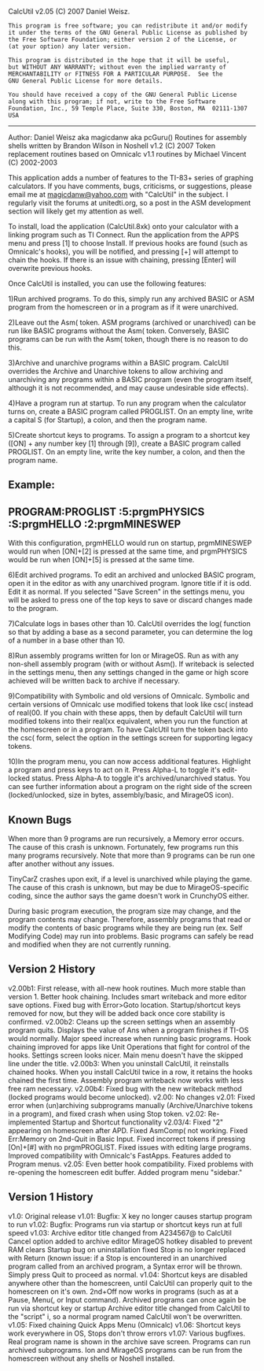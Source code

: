 CalcUtil v2.05
(C) 2007 Daniel Weisz.

	This program is free software; you can redistribute it and/or modify
	it under the terms of the GNU General Public License as published by
	the Free Software Foundation; either version 2 of the License, or
	(at your option) any later version.

	This program is distributed in the hope that it will be useful,
	but WITHOUT ANY WARRANTY; without even the implied warranty of
	MERCHANTABILITY or FITNESS FOR A PARTICULAR PURPOSE.  See the
	GNU General Public License for more details.

	You should have received a copy of the GNU General Public License
	along with this program; if not, write to the Free Software
	Foundation, Inc., 59 Temple Place, Suite 330, Boston, MA  02111-1307  USA
---------------------------------------------------------------------------------------------------

Author: Daniel Weisz aka magicdanw aka pcGuru()
	Routines for assembly shells written by Brandon Wilson in Noshell v1.2 (C) 2007
	Token replacement routines based on Omnicalc v1.1 routines by Michael Vincent (C) 2002-2003

This application adds a number of features to the TI-83+ series of graphing calculators.  If you have comments, bugs, criticisms, or suggestions, please email me at magicdanw@yahoo.com with "CalcUtil" in the subject.  I regularly visit the forums at unitedti.org, so a post in the ASM development section will likely get my attention as well.

To install, load the application (CalcUtil.8xk) onto your calculator with a linking program such as TI Connect.  Run the application from the APPS menu and press [1] to choose Install.  If previous hooks are found (such as Omnicalc's hooks), you will be notified, and pressing [+] will attempt to chain the hooks.  If there is an issue with chaining, pressing [Enter] will overwrite previous hooks.

Once CalcUtil is installed, you can use the following features:

1)Run archived programs.
To do this, simply run any archived BASIC or ASM program from the homescreen or in a program as if it were unarchived.

2)Leave out the Asm( token.
ASM programs (archived or unarchived) can be run like BASIC programs without the Asm( token.  Conversely, BASIC programs can be run with the Asm( token, though there is no reason to do this.

3)Archive and unarchive programs within a BASIC program.
CalcUtil overrides the Archive and Unarchive tokens to allow archiving and unarchiving any programs within a BASIC program (even the program itself, although it is not recommended, and may cause undesirable side effects).

4)Have a program run at startup.
To run any program when the calculator turns on, create a BASIC program called PROGLIST.  On an empty line, write a capital S (for Startup), a colon, and then the program name.

5)Create shortcut keys to programs.
To assign a program to a shortcut key ([ON] + any number key [1] through [9]), create a BASIC program called PROGLIST.  On an empty line, write the key number, a colon, and then the program name.

Example:
----------------
PROGRAM:PROGLIST
:5:prgmPHYSICS
:S:prgmHELLO
:2:prgmMINESWEP
----------------

With this configuration, prgmHELLO would run on startup, prgmMINESWEP would run when [ON]+[2] is pressed at the same time, and prgmPHYSICS would be run when [ON]+[5] is pressed at the same time.

6)Edit archived programs.
To edit an archived and unlocked BASIC program, open it in the editor as with any unarchived program.  Ignore title if it is odd.  Edit it as normal.  If you selected "Save Screen" in the settings menu, you will be asked to press one of the top keys to save or discard changes made to the program.

7)Calculate logs in bases other than 10.
CalcUtil overrides the log( function so that by adding a base as a second parameter, you can determine the log of a number in a base other than 10.

8)Run assembly programs written for Ion or MirageOS.
Run as with any non-shell assembly program (with or without Asm().  If writeback is selected in the settings menu, then any settings changed in the game or high score achieved will be written back to archive if necessary.

9)Compatibility with Symbolic and old versions of Omnicalc.
Symbolic and certain versions of Omnicalc use modified tokens that look like csc( instead of real(00.  If you chain with these apps, then by default CalcUtil will turn modified tokens into their real(xx equivalent, when you run the function at the homescreen or in a program.  To have CalcUtil turn the token back into the csc( form, select the option in the settings screen for supporting legacy tokens.

10)In the program menu, you can now access additional features.  Highlight a program and press keys to act on it.  Press Alpha-L to toggle it's edit-locked status.  Press Alpha-A to toggle it's archived/unarchived status.  You can see further information about a program on the right side of the screen (locked/unlocked, size in bytes, assembly/basic, and MirageOS icon).

Known Bugs
----------
When more than 9 programs are run recursively, a Memory error occurs.  The cause of this crash is unknown.  Fortunately, few programs run this many programs recursively.  Note that more than 9 programs can be run one after another without any issues.

TinyCarZ crashes upon exit, if a level is unarchived while playing the game.  The cause of this crash is unknown, but may be due to MirageOS-specific coding, since the author says the game doesn't work in CrunchyOS either.

During basic program execution, the program size may change, and the program contents may change.  Therefore, assembly programs that read or modify the contents of basic programs while they are being run (ex. Self Modifying Code) may run into problems.  Basic programs can safely be read and modified when they are not currently running.

Version 2 History
-----------------
v2.00b1: First release, with all-new hook routines.  Much more stable than version 1.  Better hook chaining.  Includes smart writeback and more editor save options.  Fixed bug with Error>Goto location.  Startup/shortcut keys removed for now, but they will be added back once core stability is confirmed.
v2.00b2: Cleans up the screen settings when an assembly program quits.  Displays the value of Ans when a program finishes if TI-OS would normally.  Major speed increase when running basic programs.  Hook chaining improved for apps like Unit Operations that fight for control of the hooks.  Settings screen looks nicer.  Main menu doesn't have the skipped line under the title.
v2.00b3: When you uninstall CalcUtil, it reinstalls chained hooks.  When you install CalcUtil twice in a row, it retains the hooks chained the first time.  Assembly program writeback now works with less free ram necessary.
v2.00b4: Fixed bug with the new writeback method (locked programs would become unlocked).
v2.00:   No changes
v2.01:   Fixed error when (un)archiving subprograms manually (Archive/Unarchive tokens in a program), and fixed crash when using Stop token.
v2.02:   Re-implemented Startup and Shortcut functionality
v2.03/4: Fixed "2" appearing on homescreen after APD.  Fixed AsmComp( not working.  Fixed Err:Memory on 2nd-Quit in Basic Input.  Fixed incorrect tokens if pressing [On]+[#] with no prgmPROGLIST.  Fixed issues with editing large programs.  Improved compatibility with Omnicalc's FastApps.  Features added to Program menus.
v2.05:   Even better hook compatibility.  Fixed problems with re-opening the homescreen edit buffer.  Added program menu "sidebar."

Version 1 History
-----------------
v1.0: Original release
v1.01: Bugfix: X key no longer causes startup program to run
v1.02: Bugfix: Programs run via startup or shortcut keys run at full speed
v1.03: Archive editor title changed from A234567@ to CalcUtil
       Cancel option added to archive editor
       MirageOS hotkey disabled to prevent RAM clears
       Startup bug on uninstallation fixed
       Stop is no longer replaced with Return (known issue: if a Stop is encountered in an unarchived program called from an archived program, a Syntax error will be thrown.  Simply press Quit to proceed as normal.
v1.04: Shortcut keys are disabled anywhere other than the homescreen, until CalcUtil can properly quit to the homescreen on it's own.
       2nd+Off now works in programs (such as at a Pause, Menu(, or Input command).
       Archived programs can once again be run via shortcut key or startup
       Archive editor title changed from CalcUtil to the "script" i, so a normal program named CalcUtil won't be overwritten.
v1.05: Fixed chaining Quick Apps Menu (Omnicalc)
v1.06: Shortcut keys work everywhere in OS, Stops don't throw errors
v1.07: Various bugfixes.  Real program name is shown in the archive save screen.  Programs can run archived subprograms.  Ion and MirageOS programs can be run from the homescreen without any shells or Noshell installed.
